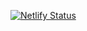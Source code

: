 [![Netlify Status](https://api.netlify.com/api/v1/badges/f5c8e255-956f-4f37-908d-091d240a2b5a/deploy-status)](https://app.netlify.com/sites/tangerine-valkyrie-c473c0/deploys)
